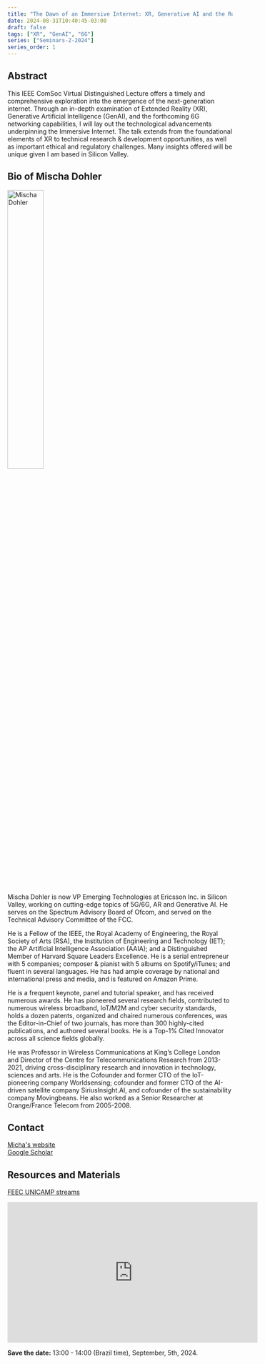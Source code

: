 ```yaml
---
title: "The Dawn of an Immersive Internet: XR, Generative AI and the Road to 6G"
date: 2024-08-31T10:40:45-03:00
draft: false
tags: ["XR", "GenAI", "6G"]
series: ["Seminars-2-2024"]
series_order: 1
---
```


## Abstract
This IEEE ComSoc Virtual Distinguished Lecture offers a timely and comprehensive exploration into the emergence of the next-generation internet. Through an in-depth examination of Extended Reality (XR), Generative Artificial Intelligence (GenAI), and the forthcoming 6G networking capabilities, I will lay out the technological advancements underpinning the Immersive Internet. The talk extends from the foundational elements of XR to technical research & development opportunities, as well as important ethical and regulatory challenges. Many insights offered will be unique given I am based in Silicon Valley.


## Bio of Mischa Dohler
<img alt="Mischa Dohler" src="/seminars/seminars-2-2024/1/mischa2.png" style="width: 40%; height: 160x;">

Mischa Dohler is now VP Emerging Technologies at Ericsson Inc. in Silicon Valley, working on cutting-edge topics of 5G/6G, AR and Generative AI. He serves on the Spectrum Advisory Board of Ofcom, and served on the Technical Advisory Committee of the FCC.

He is a Fellow of the IEEE, the Royal Academy of Engineering, the Royal Society of Arts (RSA), the Institution of Engineering and Technology (IET); the AP Artificial Intelligence Association (AAIA); and a Distinguished Member of Harvard Square Leaders Excellence. He is a serial entrepreneur with 5 companies; composer & pianist with 5 albums on Spotify/iTunes; and fluent in several languages. He has had ample coverage by national and international press and media, and is featured on Amazon Prime.

He is a frequent keynote, panel and tutorial speaker, and has received numerous awards. He has pioneered several research fields, contributed to numerous wireless broadband, IoT/M2M and cyber security standards, holds a dozen patents, organized and chaired numerous conferences, was the Editor-in-Chief of two journals, has more than 300 highly-cited publications, and authored several books. He is a Top-1% Cited Innovator across all science fields globally.

He was Professor in Wireless Communications at King’s College London and Director of the Centre for Telecommunications Research from 2013-2021, driving cross-disciplinary research and innovation in technology, sciences and arts. He is the Cofounder and former CTO of the IoT-pioneering company Worldsensing; cofounder and former CTO of the AI-driven satellite company SiriusInsight.AI, and cofounder of the sustainability company Movingbeans. He also worked as a Senior Researcher at Orange/France Telecom from 2005-2008.

## Contact
[Micha's website](https://mischadohler.com/) \
[Google Scholar](https://scholar.google.com/citations?hl=pt-BR&user=5K1mZq0AAAAJ)

## Resources and Materials

[FEEC UNICAMP streams](https://www.youtube.com/@feec-unicamp/streams)

<iframe width="560" height="315" src="https://www.youtube.com/embed/yz6Eg-J3CQE" title="YouTube video player" frameborder="0" allow="accelerometer; autoplay; clipboard-write; encrypted-media; gyroscope; picture-in-picture; web-share" allowfullscreen></iframe>

**Save the date:** 13:00 - 14:00 (Brazil time), September, 5th, 2024.

